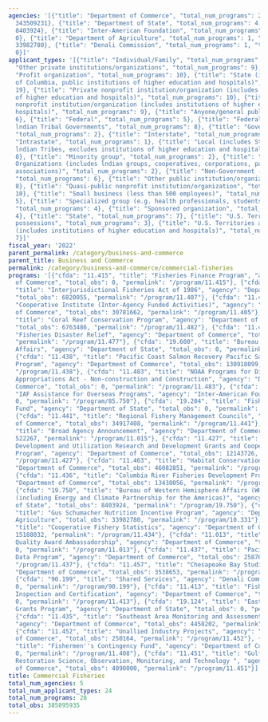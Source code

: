 ```yaml
---
agencies: '[{"title": "Department of Commerce", "total_num_programs": 21, "total_obs":
  343509231}, {"title": "Department of State", "total_num_programs": 4, "total_obs":
  8403924}, {"title": "Inter-American Foundation", "total_num_programs": 1, "total_obs":
  0}, {"title": "Department of Agriculture", "total_num_programs": 1, "total_obs":
  33982780}, {"title": "Denali Commission", "total_num_programs": 1, "total_obs":
  0}]'
applicant_types: '[{"title": "Individual/Family", "total_num_programs": 7}, {"title":
  "Other private institutions/organizations", "total_num_programs": 9}, {"title":
  "Profit organization", "total_num_programs": 10}, {"title": "State (includes District
  of Columbia, public institutions of higher education and hospitals)", "total_num_programs":
  19}, {"title": "Private nonprofit institution/organization (includes institutions
  of higher education and hospitals)", "total_num_programs": 10}, {"title": "Public
  nonprofit institution/organization (includes institutions of higher education and
  hospitals)", "total_num_programs": 9}, {"title": "Anyone/general public", "total_num_programs":
  6}, {"title": "Federal", "total_num_programs": 5}, {"title": "Federally Recognized
  lndian Tribal Governments", "total_num_programs": 8}, {"title": "Government - General",
  "total_num_programs": 2}, {"title": "Interstate", "total_num_programs": 1}, {"title":
  "Intrastate", "total_num_programs": 1}, {"title": "Local (includes State-designated
  lndian Tribes, excludes institutions of higher education and hospitals", "total_num_programs":
  8}, {"title": "Minority group", "total_num_programs": 2}, {"title": "Native American
  Organizations (includes lndian groups, cooperatives, corporations, partnerships,
  associations)", "total_num_programs": 2}, {"title": "Non-Government - General",
  "total_num_programs": 6}, {"title": "Other public institution/organization", "total_num_programs":
  8}, {"title": "Quasi-public nonprofit institution/organization", "total_num_programs":
  10}, {"title": "Small business (less than 500 employees)", "total_num_programs":
  5}, {"title": "Specialized group (e.g. health professionals, students, veterans)",
  "total_num_programs": 4}, {"title": "Sponsored organization", "total_num_programs":
  4}, {"title": "State", "total_num_programs": 7}, {"title": "U.S. Territories and
  possessions", "total_num_programs": 3}, {"title": "U.S. Territories and possessions
  (includes institutions of higher education and hospitals)", "total_num_programs":
  7}]'
fiscal_year: '2022'
parent_permalink: /category/business-and-commerce
parent_title: Business and Commerce
permalink: /category/business-and-commerce/commercial-fisheries
programs: '[{"cfda": "11.415", "title": "Fisheries Finance Program", "agency": "Department
  of Commerce", "total_obs": 0, "permalink": "/program/11.415"}, {"cfda": "11.407",
  "title": "Interjurisdictional Fisheries Act of 1986", "agency": "Department of Commerce",
  "total_obs": 6820055, "permalink": "/program/11.407"}, {"cfda": "11.405", "title":
  "Cooperative Institute (Inter-Agency Funded Activities)", "agency": "Department
  of Commerce", "total_obs": 30781662, "permalink": "/program/11.405"}, {"cfda": "11.482",
  "title": "Coral Reef Conservation Program", "agency": "Department of Commerce",
  "total_obs": 6763486, "permalink": "/program/11.482"}, {"cfda": "11.477", "title":
  "Fisheries Disaster Relief", "agency": "Department of Commerce", "total_obs": 7720272,
  "permalink": "/program/11.477"}, {"cfda": "19.600", "title": "Bureau of Near Eastern
  Affairs", "agency": "Department of State", "total_obs": 0, "permalink": "/program/19.600"},
  {"cfda": "11.438", "title": "Pacific Coast Salmon Recovery Pacific Salmon Treaty
  Program", "agency": "Department of Commerce", "total_obs": 130918099, "permalink":
  "/program/11.438"}, {"cfda": "11.483", "title": "NOAA Programs for Disaster Relief
  Appropriations Act - Non-construction and Construction", "agency": "Department of
  Commerce", "total_obs": 0, "permalink": "/program/11.483"}, {"cfda": "85.750", "title":
  "IAF Assistance for Overseas Programs", "agency": "Inter-American Foundation", "total_obs":
  0, "permalink": "/program/85.750"}, {"cfda": "19.204", "title": "Fishermen''s Guaranty
  Fund", "agency": "Department of State", "total_obs": 0, "permalink": "/program/19.204"},
  {"cfda": "11.441", "title": "Regional Fishery Management Councils", "agency": "Department
  of Commerce", "total_obs": 34917408, "permalink": "/program/11.441"}, {"cfda": "11.015",
  "title": "Broad Agency Announcement", "agency": "Department of Commerce", "total_obs":
  522267, "permalink": "/program/11.015"}, {"cfda": "11.427", "title": "Fisheries
  Development and Utilization Research and Development Grants and Cooperative Agreements
  Program", "agency": "Department of Commerce", "total_obs": 12143726, "permalink":
  "/program/11.427"}, {"cfda": "11.463", "title": "Habitat Conservation", "agency":
  "Department of Commerce", "total_obs": 46082851, "permalink": "/program/11.463"},
  {"cfda": "11.436", "title": "Columbia River Fisheries Development Program", "agency":
  "Department of Commerce", "total_obs": 13438056, "permalink": "/program/11.436"},
  {"cfda": "19.750", "title": "Bureau of Western Hemisphere Affairs (WHA) Grant Programs
  (including Energy and Climate Partnership for the Americas)", "agency": "Department
  of State", "total_obs": 8403924, "permalink": "/program/19.750"}, {"cfda": "10.331",
  "title": "Gus Schumacher Nutrition Incentive Program", "agency": "Department of
  Agriculture", "total_obs": 33982780, "permalink": "/program/10.331"}, {"cfda": "11.434",
  "title": "Cooperative Fishery Statistics", "agency": "Department of Commerce", "total_obs":
  15188032, "permalink": "/program/11.434"}, {"cfda": "11.013", "title": "Education
  Quality Award Ambassadorship", "agency": "Department of Commerce", "total_obs":
  0, "permalink": "/program/11.013"}, {"cfda": "11.437", "title": "Pacific Fisheries
  Data Program", "agency": "Department of Commerce", "total_obs": 25876298, "permalink":
  "/program/11.437"}, {"cfda": "11.457", "title": "Chesapeake Bay Studies", "agency":
  "Department of Commerce", "total_obs": 3538653, "permalink": "/program/11.457"},
  {"cfda": "90.199", "title": "Shared Services", "agency": "Denali Commission", "total_obs":
  0, "permalink": "/program/90.199"}, {"cfda": "11.413", "title": "Fishery Products
  Inspection and Certification", "agency": "Department of Commerce", "total_obs":
  0, "permalink": "/program/11.413"}, {"cfda": "19.124", "title": "East Asia and Pacific
  Grants Program", "agency": "Department of State", "total_obs": 0, "permalink": "/program/19.124"},
  {"cfda": "11.435", "title": "Southeast Area Monitoring and Assessment Program",
  "agency": "Department of Commerce", "total_obs": 4458202, "permalink": "/program/11.435"},
  {"cfda": "11.452", "title": "Unallied Industry Projects", "agency": "Department
  of Commerce", "total_obs": 250164, "permalink": "/program/11.452"}, {"cfda": "11.408",
  "title": "Fishermen''s Contingency Fund", "agency": "Department of Commerce", "total_obs":
  0, "permalink": "/program/11.408"}, {"cfda": "11.451", "title": "Gulf Coast Ecosystem
  Restoration Science, Observation, Monitoring, and Technology ", "agency": "Department
  of Commerce", "total_obs": 4090000, "permalink": "/program/11.451"}]'
title: Commercial Fisheries
total_num_agencies: 5
total_num_applicant_types: 24
total_num_programs: 28
total_obs: 385895935
---
```

